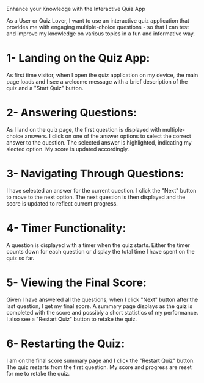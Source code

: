 Enhance your Knowledge with the Interactive Quiz App

As a User or Quiz Lover, I want to use an interactive quiz application that provides me with engaging multiple-choice questions - so that I can test and improve my knowledge on various topics in a fun and informative way.

# 1- Landing on the Quiz App:
As first time visitor, when I open the quiz application on my device, the main page loads and I see a welcome message with a brief description of the quiz and a "Start Quiz" button.

# 2- Answering Questions:
As I land on the quiz page, the first question is displayed with multiple-choice answers. 
I click on one of the answer options to select the correct answer to the question. 
The selected answer is highlighted, indicating my slected option. 
My score is updated accordingly.

# 3- Navigating Through Questions:
I have selected an answer for the current question. I click the "Next" button to move to the next option.
The next question is then displayed and the score is updated to reflect current progress.

# 4- Timer Functionality:
A question is displayed with a timer when the quiz starts.
Either the timer counts down for each question or display the total time I have spent on the quiz so far.

# 5- Viewing the Final Score:
Given I have answered all the questions, when I click "Next" button after the last question, I get my final score.
A summary page displays as the quiz is completed with the score and possibly a short statistics of my performance.
I also see a "Restart Quiz" button to retake the quiz.

# 6- Restarting the Quiz:
I am on the final score summary page and I click the "Restart Quiz" button.
The quiz restarts from the first question.
My score and progress are reset for me to retake the quiz.